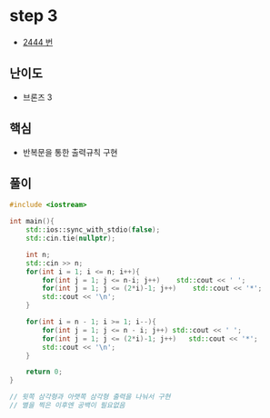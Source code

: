 # step 3
- [2444 번](https://www.acmicpc.net/problem/2444)
## 난이도
- 브론즈 3
## 핵심
- 반복문을 통한 출력규칙 구현

## 풀이
```c++
#include <iostream>

int main(){
    std::ios::sync_with_stdio(false);
    std::cin.tie(nullptr);

    int n;
    std::cin >> n;
    for(int i = 1; i <= n; i++){
        for(int j = 1; j <= n-i; j++)    std::cout << ' ';
        for(int j = 1; j <= (2*i)-1; j++)    std::cout << '*';        
        std::cout << '\n';
    }

    for(int i = n - 1; i >= 1; i--){
        for(int j = 1; j <= n - i; j++) std::cout << ' ';
        for(int j = 1; j <= (2*i)-1; j++)   std::cout << '*';
        std::cout << '\n';
    }

    return 0;
}

// 윗쪽 삼각형과 아랫쪽 삼각형 출력을 나눠서 구현
// 별을 찍은 이후엔 공백이 필요없음
```